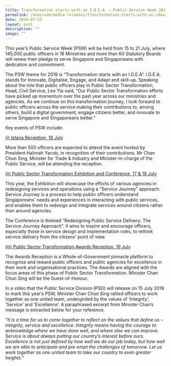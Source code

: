 ```yaml
---
title: Transformation starts with an I․D․E․A․ – Public Service Week 2019
permalink: /newsroom/media-releases/transformation-starts-with-an-idea-public-service-week-2019/
date: 2019-07-15
layout: post
description: ""
image: ""
---
```

This year’s Public Service Week (PSW) will be held from 15 to 21 July, where 145,000 public officers in 16 Ministries and more than 60 Statutory Boards will renew their pledge to serve Singapore and Singaporeans with dedication and commitment.&nbsp;  
  
The PSW theme for 2019 is “Transformation starts with an I.D.E.A”. I.D.E.A. stands for Innovate, Digitalise, Engage, and Adapt and skill-up. Speaking about the role that public officers play in Public Sector Transformation, Head, Civil Service, Leo Yip said, “Our Public Sector Transformation efforts have picked up momentum over the past year across our ministries and agencies. As we continue on this transformation journey, I look forward to public officers across the service making their contributions to, among others, build a digital government, engage citizens better, and innovate to serve Singapore and Singaporeans better.”  
  
  
Key events of PSW&nbsp;include:&nbsp;  
  
<u>(i) Istana Reception, 16 July</u>
  
More than 500 officers are expected to attend the event hosted by President Halimah Yacob, in recognition of their contributions. Mr Chan Chun Sing, Minister for Trade &amp; Industry and Minister-in-charge of the Public Service, will be attending the reception.  
  
  
<u>(ii) Public Sector Transformation Exhibition and Conference, 17 &amp; 18 July</u>
  
This year, the Exhibition will showcase the efforts of various agencies in redesigning services and operations using a “Service Journey” approach. Service Journey is a process to help public officers understand Singaporeans’ needs and experiences in interacting with public services, and enables them to redesign and integrate services around citizens rather than around agencies.&nbsp;&nbsp;  
  
The Conference is themed “Redesigning Public Service Delivery: The Service Journey Approach”. It aims to inspire and encourage officers, especially those in service design and implementation roles, to rethink service delivery from the citizens’ point of view.&nbsp;  
  
  
<u>(iii) Public Sector Transformation Awards Reception, 19 July</u>
  
The Awards Reception is a Whole-of-Government pinnacle platform to recognise and reward public officers and public agencies for excellence in their work and organisational practices. The Awards are aligned with the focus areas of this phase of Public Sector Transformation. Minister Chan Chun Sing will be the Guest-of-Honour.&nbsp;  
  
In a video that the Public Service Division (PSD) will release on 15 July 2019 to mark this year’s PSW, Minister Chan Chun Sing rallied officers to work together as one united team, undergirded by the values of ‘Integrity’, ‘Service’ and ‘Excellence’. A paraphrased excerpt from Minister Chan’s message is extracted below for your reference.

_"It is a time for us to come together to reflect on the values that define us – integrity, service and excellence. Integrity means having the courage to acknowledge where we have done well, and where else we can improve. Service is about always putting our country’s interest before ours. Excellence is not just defined by how well we do our job today, but how well we are able to anticipate and pre-empt the challenges of tomorrow. Let us work together as one united team to take our country to even greater heights."_